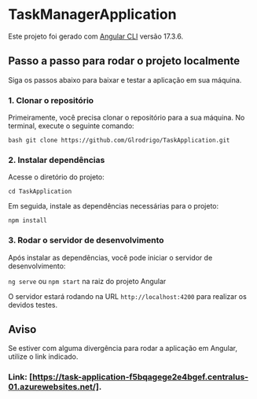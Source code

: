 # TaskManagerApplication

Este projeto foi gerado com [Angular CLI](https://github.com/angular/angular-cli) versão 17.3.6.

## Passo a passo para rodar o projeto localmente

Siga os passos abaixo para baixar e testar a aplicação em sua máquina.

### 1. Clonar o repositório

Primeiramente, você precisa clonar o repositório para a sua máquina. No terminal, execute o seguinte comando:

`bash
git clone https://github.com/Glrodrigo/TaskApplication.git`

### 2. Instalar dependências
Acesse o diretório do projeto:

`cd TaskApplication`

Em seguida, instale as dependências necessárias para o projeto:

`npm install`

### 3. Rodar o servidor de desenvolvimento
Após instalar as dependências, você pode iniciar o servidor de desenvolvimento:

`ng serve` ou `npm start` na raiz do projeto Angular

O servidor estará rodando na URL `http://localhost:4200` para realizar os devidos testes.


## Aviso
Se estiver com alguma divergência para rodar a aplicação em Angular, utilize o link indicado.

### Link: [https://task-application-f5bqagege2e4bgef.centralus-01.azurewebsites.net/].
